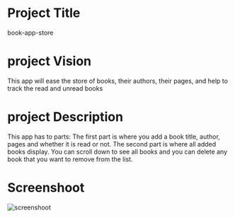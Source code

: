 # Project Title
book-app-store
# project Vision
This app will ease the store of books, their authors, their pages, and help to track the read and unread books
# project Description
This app has to parts: The first part is where you add a book title, author, pages and whether it is read or not. The second part is where all added books display. You can scroll down to see all books and you can delete any book that you want to remove from the list.
# Screenshoot
![screenshoot](![readme](https://user-images.githubusercontent.com/105437186/173237479-a7e6287d-3154-45e8-a086-ae79b78d716e.PNG)
)





